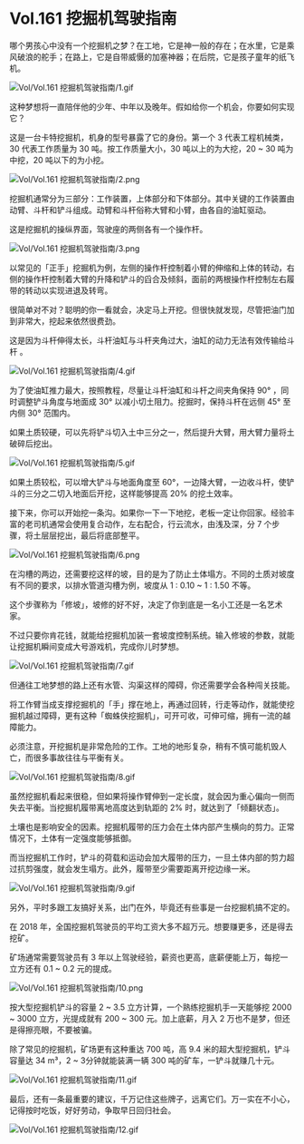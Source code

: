# Vol.161 挖掘机驾驶指南

哪个男孩心中没有一个挖掘机之梦？在工地，它是神一般的存在；在水里，它是乘风破浪的舵手；在路上，它是自带威慑的加塞神器；在后院，它是孩子童年的纸飞机。

![Vol/Vol.161 挖掘机驾驶指南/1.gif](https://file.hsyhx.top/iPaperClipICU/web/assets/image/文字稿/Vol/Vol.161%20挖掘机驾驶指南/1.gif?imageMogr2/format/avif)

这种梦想将一直陪伴他的少年、中年以及晚年。假如给你一个机会，你要如何实现它？

这是一台卡特挖掘机，机身的型号暴露了它的身份。第一个 3 代表工程机械类，30 代表工作质量为 30 吨。按工作质量大小，30 吨以上的为大挖，20 ~ 30 吨为中挖，20 吨以下的为小挖。

![Vol/Vol.161 挖掘机驾驶指南/2.png](https://file.hsyhx.top/iPaperClipICU/web/assets/image/文字稿/Vol/Vol.161%20挖掘机驾驶指南/2.png?imageMogr2/format/avif)

挖掘机通常分为三部分：工作装置，上体部分和下体部分。其中关键的工作装置由动臂、斗杆和铲斗组成。动臂和斗杆俗称大臂和小臂，由各自的油缸驱动。

这是挖掘机的操纵界面，驾驶座的两侧各有一个操作杆。

![Vol/Vol.161 挖掘机驾驶指南/3.png](https://file.hsyhx.top/iPaperClipICU/web/assets/image/文字稿/Vol/Vol.161%20挖掘机驾驶指南/3.png?imageMogr2/format/avif)

以常见的「正手」挖掘机为例，左侧的操作杆控制着小臂的伸缩和上体的转动，右侧的操作杆控制着大臂的升降和铲斗的舀合及倾斜，面前的两根操作杆控制左右履带的转动以实现进退及转弯。

很简单对不对？聪明的你一看就会，决定马上开挖。但很快就发现，尽管把油门加到非常大，挖起来依然很费劲。

这是因为斗杆伸得太长，斗杆油缸与斗杆夹角过大，油缸的动力无法有效传输给斗杆 。

![Vol/Vol.161 挖掘机驾驶指南/4.gif](https://file.hsyhx.top/iPaperClipICU/web/assets/image/文字稿/Vol/Vol.161%20挖掘机驾驶指南/4.gif?imageMogr2/format/avif)

为了使油缸推力最大，按照教程，尽量让斗杆油缸和斗杆之间夹角保持 90° ，同时调整铲斗角度与地面成 30° 以减小切土阻力。挖掘时，保持斗杆在远侧 45° 至内侧 30° 范围内。

如果土质较硬，可以先将铲斗切入土中三分之一，然后提升大臂，用大臂力量将土破碎后挖出。

![Vol/Vol.161 挖掘机驾驶指南/5.gif](https://file.hsyhx.top/iPaperClipICU/web/assets/image/文字稿/Vol/Vol.161%20挖掘机驾驶指南/5.gif?imageMogr2/format/avif)

如果土质较松，可以增大铲斗与地面角度至 60°，一边降大臂，一边收斗杆，使铲斗的三分之二切入地面后开挖，这样能够提高 20% 的挖土效率。

接下来，你可以开始挖一条沟。如果你一下一下地挖，老板一定让你回家。经验丰富的老司机通常会使用复合动作，左右配合，行云流水，由浅及深，分 7 个步骤，将土层层挖出，最后将底部整平。

![Vol/Vol.161 挖掘机驾驶指南/6.png](https://file.hsyhx.top/iPaperClipICU/web/assets/image/文字稿/Vol/Vol.161%20挖掘机驾驶指南/6.png?imageMogr2/format/avif)

在沟槽的两边，还需要挖这样的坡，目的是为了防止土体塌方。不同的土质对坡度有不同的要求，以排水管道沟槽为例，坡度从 1 : 0.10 ~ 1 : 1.50 不等。

这个步骤称为「修坡」，坡修的好不好，决定了你到底是一名小工还是一名艺术家。

不过只要你肯花钱，就能给挖掘机加装一套坡度控制系统。输入修坡的参数，就能让挖掘机瞬间变成大号游戏机，完成你儿时梦想。

![Vol/Vol.161 挖掘机驾驶指南/7.gif](https://file.hsyhx.top/iPaperClipICU/web/assets/image/文字稿/Vol/Vol.161%20挖掘机驾驶指南/7.gif?imageMogr2/format/avif)

但通往工地梦想的路上还有水管、沟渠这样的障碍，你还需要学会各种闯关技能。

将工作臂当成支撑挖掘机的「手」撑在地上，再通过回转，行走等动作，就能使挖掘机越过障碍，更有这种「蜘蛛侠挖掘机」，可开可收，可伸可缩，拥有一流的越障能力。

必须注意，开挖掘机是非常危险的工作。工地的地形复杂，稍有不慎可能机毁人亡，而很多事故往往与平衡有关。

![Vol/Vol.161 挖掘机驾驶指南/8.gif](https://file.hsyhx.top/iPaperClipICU/web/assets/image/文字稿/Vol/Vol.161%20挖掘机驾驶指南/8.gif?imageMogr2/format/avif)

虽然挖掘机看起来很稳，但如果将操作臂伸到一定长度，就会因为重心偏向一侧而失去平衡。当挖掘机履带离地高度达到轨距的 2% 时，就达到了「倾翻状态」。

土壤也是影响安全的因素。挖掘机履带的压力会在土体内部产生横向的剪力。正常情况下，土体有一定强度能够抵御。

而当挖掘机工作时，铲斗的荷载和运动会加大履带的压力，一旦土体内部的剪力超过抗剪强度，就会发生塌方。此外，履带至少需要距离开挖边缘一米。

![Vol/Vol.161 挖掘机驾驶指南/9.gif](https://file.hsyhx.top/iPaperClipICU/web/assets/image/文字稿/Vol/Vol.161%20挖掘机驾驶指南/9.gif?imageMogr2/format/avif)

另外，平时多跟工友搞好关系，出门在外，毕竟还有些事是一台挖掘机搞不定的。

在 2018 年，全国挖掘机驾驶员的平均工资大多不超万元。想要赚更多，还是得去挖矿。

矿场通常需要驾驶员有 3 年以上驾驶经验，薪资也更高，底薪便能上万，每挖一立方还有 0.1 ~ 0.2 元的提成。

![Vol/Vol.161 挖掘机驾驶指南/10.png](https://file.hsyhx.top/iPaperClipICU/web/assets/image/文字稿/Vol/Vol.161%20挖掘机驾驶指南/10.png?imageMogr2/format/avif)

按大型挖掘机铲斗的容量 2 ~ 3.5 立方计算，一个熟练挖掘机手一天能够挖 2000 ~ 3000 立方，光提成就有 200 ~ 300 元。加上底薪，月入 2 万也不是梦，但还是得擦亮眼，不要被骗。

除了常见的挖掘机，矿场更有这种重达 700 吨，高 9.4 米的超大型挖掘机，铲斗容量达 34 m³，2 ~ 3分钟就能装满一辆 300 吨的矿车，一铲斗就赚几十元。

![Vol/Vol.161 挖掘机驾驶指南/11.gif](https://file.hsyhx.top/iPaperClipICU/web/assets/image/文字稿/Vol/Vol.161%20挖掘机驾驶指南/11.gif?imageMogr2/format/avif)

最后，还有一条最重要的建议，千万记住这些牌子，远离它们。万一实在不小心，记得按时吃饭，好好劳动，争取早日回归社会。

![Vol/Vol.161 挖掘机驾驶指南/12.gif](https://file.hsyhx.top/iPaperClipICU/web/assets/image/文字稿/Vol/Vol.161%20挖掘机驾驶指南/12.gif?imageMogr2/format/avif)

